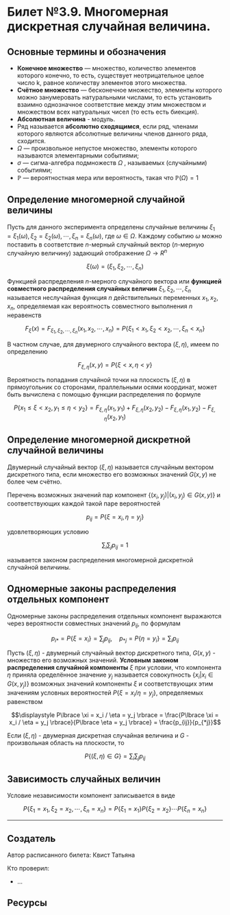 # Билет №3.9. Многомерная дискретная случайная величина.

<!-- **Краткое определение:** бла-бла-бла    -->
<!-- **Длинное определение:** бла-бла-бла -->

## Основные термины и обозначения

- **Конечное множество** — множество, количество элементов которого конечно, то есть, существует неотрицательное целое число k, равное количеству элементов этого множества.
- **Счётное множество** — бесконечное множество, элементы которого можно занумеровать натуральными числами, то есть установить взаимно однозначное соответствие между этим множеством и множеством всех натуральных чисел (то есть есть биекция).
- **Абсолютная величина** - модуль.
- Ряд называется **абсолютно сходящимся**, если ряд, членами которого являются абсолютные величины членов данного ряда, сходится.
- $\Omega$  — произвольное непустое множество, элементы которого называются элементарными событиями;  
- $\sigma$ — сигма-алгебра подмножеств ${\displaystyle \Omega }$ , называемых (случайными) событиями;  
- ${\displaystyle \mathbb {P} }$  — вероятностная мера или вероятность, такая что ${\displaystyle \mathbb {P} (\Omega )=1}$

## Определение многомерной случайной величины

Пусть для данного эксперимента определены случайные величины $\xi_1 = \xi_1(\omega), \xi_2 = \xi_2(\omega), \cdots, \xi_n = \xi_n(\omega)$, 
где $\omega \in \Omega$.
Каждому событию $\omega$ можно поставить в соответствие 
$n$-мерный случайный вектор 
($n$-мерную случайную величину) 
задающий отображение $\Omega \to R^n$

$$\xi(\omega) = (\xi_1, \xi_2, \cdots, \xi_n)$$

Функцией распределения $n$-мерного случайного вектора или **функцией совместного распределения случайных величин** 
$\xi_1, \xi_2, \cdots, \xi_n$ называется неслучайная функция 
$n$ действительных переменных 
$x_1, x_2, x_n$, определяемая как вероятность совместного выполнения 
$n$ неравенств

$$F_\xi(x) = F_{\xi_1, \xi_2, \cdots, \xi_n}(x_1, x_2, \cdots, x_n) = P \lbrace \xi_1 < x_1, \xi_2 < x_2, \cdots, \xi_n < x_n \rbrace$$

В частном случае, для двумерного случайного вектора $(\xi, \eta)$, имеем по определению 

$$F_{\xi, \eta}(x, y) = P \lbrace \xi <x, \eta < y \rbrace$$ 

Вероятность попадания случайной точки на плоскость $(\xi, \eta)$ в прямоугольник со сторонами, праллельными осями координат, может быть вычислена с помощью функции распределения по формуле

$$P \lbrace x_1 \leq \xi < x_2, y_1 \leq \eta < y_2 \rbrace = F_{\xi, \eta}(x_1, y_1) + F_{\xi, \eta}(x_2, y_2) - F_{\xi, \eta}(x_1, y_2) - F_{\xi, \eta}(x_2, y_1)$$

## Определение многомерной дискретной случайной величины


Двумерный случайный вектор $(\xi, \eta)$ называется случайным вектором дискретного типа, 
если множество его возможных значений $G(x, y)$ не более чем счётно.

Перечень возможных значений пар компонент $\lbrace (x_i, y_j) | (x_i, y_j) \in G(x, y) \rbrace$ и соответствующих каждой такой паре вероятностей 

$$p_{ij} = P\lbrace \xi = x_i, \eta = y_j \rbrace$$

удовлетворяющих условию

$$\displaystyle \sum_i\sum_j p_{ij} = 1$$

называется законом распределения многомерной дискретной случайной величины.

## Одномерные законы распределения отдельных компонент
Одномерные законы распределения отдельных компонент выражаются через вероятности совместных значений $p_{ij}$, по формулам

$$\displaystyle p_{i*} = P\lbrace \xi = x_i \rbrace = \sum_j p_{ij}, \quad p_{*j} = P\lbrace \eta = y_i \rbrace = \sum_i p_{ij}$$

Пусть $(\xi, \eta)$ - двумерный случайный вектор дискретного типа, 
$G(x, y)$ - множество его возможных значений. 
**Условным законом распределения случайной компоненты** $\xi$ при условии, 
что компонента $\eta$ приняла оределённое 
значение $y_j$ называется 
совокупность $\lbrace x_i | x_i \in G(x, y_j)\rbrace$ возможных значений 
компоненты $\xi$ и соответствующих 
этим значениям условных вероятностей $P\lbrace \xi = x_i / \eta = y_j \rbrace$, определяемых равенством 

$$\displaystyle P\lbrace \xi = x_i / \eta = y_j \rbrace = \frac{P\lbrace \xi = x_i / \eta = y_j \rbrace}{P\lbrace \eta = y_j \rbrace} = \frac{p_{ij}}{p_{*j}}$$

Если $(\xi, \eta)$ - двумерная дискретная случайная 
величина и $G$ - произвольная область на плоскости, то

$$P\lbrace (\xi, \eta) \in G \rbrace = \sum_i\sum_j p_{ij}$$

## Зависимость случайных величин

Условие независимости компонент записывается в виде 

$$P\lbrace \xi_1 = x_1, \xi_2 = x_2, \cdots, \xi_n = x_n \rbrace =  P\lbrace \xi_1 = x_1 \rbrace P\lbrace \xi_2 = x_2 \rbrace \cdots P \lbrace \xi_n = x_n \rbrace$$

---
## Создатель

Автор расписанного билета: Квист Татьяна

Кто проверил:
- ...

## Ресурсы
